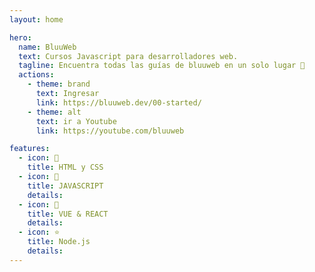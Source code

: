 ```yaml
---
layout: home

hero:
  name: BluuWeb
  text: Cursos Javascript para desarrolladores web.
  tagline: Encuentra todas las guías de bluuweb en un solo lugar 🍎
  actions:
    - theme: brand
      text: Ingresar
      link: https://bluuweb.dev/00-started/
    - theme: alt
      text: ir a Youtube
      link: https://youtube.com/bluuweb

features:
  - icon: 🙌
    title: HTML y CSS
  - icon: 🎉
    title: JAVASCRIPT
    details:
  - icon: 👏
    title: VUE & REACT
    details:
  - icon: ⭐
    title: Node.js
    details:
---
```


